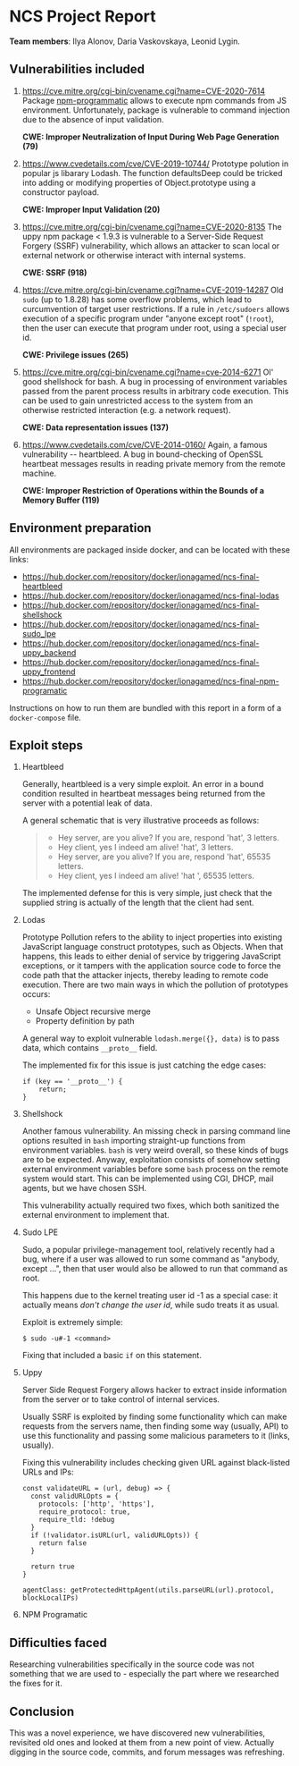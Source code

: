 # NCS Project Report

**Team members**: Ilya Alonov, Daria Vaskovskaya, Leonid Lygin.

## Vulnerabilities included

1.  https://cve.mitre.org/cgi-bin/cvename.cgi?name=CVE-2020-7614
    Package [npm-programmatic](https://www.npmjs.com/package/npm-programmatic)
    allows to execute npm commands from JS environment. Unfortunately, package
    is vulnerable to command injection due to the absence of input validation. 

    **CWE: Improper Neutralization of Input During Web Page Generation (79)**

2.  https://www.cvedetails.com/cve/CVE-2019-10744/
    Prototype polution in popular js libarary Lodash. The function defaultsDeep
    could be tricked into adding or modifying properties of Object.prototype
    using a constructor payload. 

    **CWE: Improper Input Validation (20)**

3.  https://cve.mitre.org/cgi-bin/cvename.cgi?name=CVE-2020-8135
    The uppy npm package &lt; 1.9.3 is vulnerable to a Server-Side Request
    Forgery (SSRF) vulnerability, which allows an attacker to scan local or
    external network or otherwise interact with internal systems. 

    **CWE: SSRF (918)**

4.  https://cve.mitre.org/cgi-bin/cvename.cgi?name=CVE-2019-14287
    Old `sudo` (up to 1.8.28) has some overflow problems, which lead to curcumvention of target user restrictions.
    If a rule in `/etc/sudoers` allows execution of a specific program under
    "anyone except root" (`!root`), then the user can execute that program under
    root, using a special user id.

    **CWE: Privilege issues (265)**

5.  https://cve.mitre.org/cgi-bin/cvename.cgi?name=cve-2014-6271
    Ol' good shellshock for bash.  A bug in processing of environment variables
    passed from the parent process results in arbitrary code execution.
    This can be used to gain unrestricted access to the system from an otherwise
    restricted interaction (e.g. a network request).

    **CWE: Data representation issues (137)**

6.  https://www.cvedetails.com/cve/CVE-2014-0160/
    Again, a famous vulnerability -- heartbleed.  A bug in bound-checking of
    OpenSSL heartbeat messages results in reading private memory from the remote
    machine.

    **CWE: Improper Restriction of Operations within the Bounds of a Memory
    Buffer (119)**

## Environment preparation

All environments are packaged inside docker, and can be located with these
links:

*   https://hub.docker.com/repository/docker/ionagamed/ncs-final-heartbleed
*   https://hub.docker.com/repository/docker/ionagamed/ncs-final-lodas
*   https://hub.docker.com/repository/docker/ionagamed/ncs-final-shellshock
*   https://hub.docker.com/repository/docker/ionagamed/ncs-final-sudo_lpe
*   https://hub.docker.com/repository/docker/ionagamed/ncs-final-uppy_backend
*   https://hub.docker.com/repository/docker/ionagamed/ncs-final-uppy_frontend
*   https://hub.docker.com/repository/docker/ionagamed/ncs-final-npm-programatic

Instructions on how to run them are bundled with this report in a form of a
`docker-compose` file.

## Exploit steps

1.  Heartbleed

    Generally, heartbleed is a very simple exploit.  An error in a bound
    condition resulted in heartbeat messages being returned from the server
    with a potential leak of data.

    A general schematic that is very illustrative proceeds as follows:

    > - Hey server, are you alive? If you are, respond 'hat', 3 letters.
    > - Hey client, yes I indeed am alive! 'hat', 3 letters.
    > - Hey server, are you alive? If you are, respond 'hat', 65535 letters.
    > - Hey client, yes I indeed am alive! 'hat <private data>', 65535 letters.

    The implemented defense for this is very simple, just check that the
    supplied string is actually of the length that the client had sent.

2.  Lodas
    
    Prototype Pollution refers to the ability to inject properties into
    existing JavaScript language construct prototypes, such as Objects. 
    When that happens, this leads to either denial of service by triggering 
    JavaScript exceptions, or it tampers with the application source code to force the 
    code path that the attacker injects, thereby leading to remote code execution.
    There are two main ways in which the pollution of prototypes occurs:
    * Unsafe Object recursive merge
    * Property definition by path
    
    A general way to exploit vulnerable `lodash.merge({}, data)` is to
    pass data, which contains `__proto__` field. 
    
    The implemented fix for this issue is just catching the edge cases:
    ```
    if (key == '__proto__') {
        return;
    }
    ``` 

3.  Shellshock

    Another famous vulnerability.  An missing check in parsing command line
    options resulted in `bash` importing straight-up functions from environment
    variables.  `bash` is very weird overall, so these kinds of bugs are to be
    expected.  Anyway, exploitation consists of somehow setting external
    environment variables before some `bash` process on the remote system would
    start.  This can be implemented using CGI, DHCP, mail agents, but we have
    chosen SSH.

    This vulnerability actually required two fixes, which both sanitized the
    external environment to implement that.

4.  Sudo LPE

    Sudo, a popular privilege-management tool, relatively recently had a bug,
    where if a user was allowed to run some command as "anybody, except ...",
    then that user would also be allowed to run that command as root.

    This happens due to the kernel treating user id -1 as a special case: it
    actually means _don't change the user id_, while sudo treats it as usual.

    Exploit is extremely simple:

    ```
    $ sudo -u#-1 <command>
    ```

    Fixing that included a basic `if` on this statement.

5.  Uppy
    
    Server Side Request Forgery allows hacker to extract inside information 
    from the server or to take control of internal services.
     
    Usually SSRF is exploited by finding some functionality which can make 
    requests from the servers name, then finding some way (usually, API) to 
    use this functionality and passing some malicious parameters to it (links, usually).     

    Fixing this vulnerability includes checking given URL against black-listed URLs and IPs:
    ```
    const validateURL = (url, debug) => {
      const validURLOpts = {
        protocols: ['http', 'https'],
        require_protocol: true,
        require_tld: !debug
      }
      if (!validator.isURL(url, validURLOpts)) {
        return false
      }
    
      return true
    }
    ```
    ```
    agentClass: getProtectedHttpAgent(utils.parseURL(url).protocol, blockLocalIPs)
    ```

6.  NPM Programatic

## Difficulties faced

Researching vulnerabilities specifically in the source code was not something
that we are used to - especially the part where we researched the fixes for it.

## Conclusion

This was a novel experience, we have discovered new vulnerabilities, revisited
old ones and looked at them from a new point of view.  Actually digging in the
source code, commits, and forum messages was refreshing.
